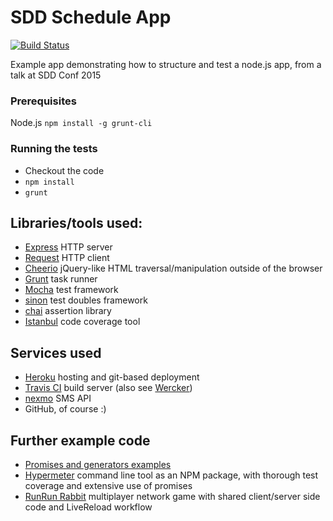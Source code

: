 # SDD Schedule App
[![Build Status](https://travis-ci.org/hgcummings/SddConf.svg?branch=master)](https://travis-ci.org/hgcummings/SddConf)

Example app demonstrating how to structure and test a node.js app, from a talk at SDD Conf 2015

### Prerequisites
Node.js
```npm install -g grunt-cli```

### Running the tests
* Checkout the code
* ```npm install```
* ```grunt```

## Libraries/tools used:
* [Express](http://expressjs.com/) HTTP server
* [Request](https://github.com/request/request) HTTP client
* [Cheerio](http://cheeriojs.github.io/cheerio/) jQuery-like HTML traversal/manipulation outside of the browser
* [Grunt](http://gruntjs.com/) task runner
* [Mocha](http://mochajs.org/) test framework
* [sinon](http://sinonjs.org/) test doubles framework
* [chai](http://chaijs.com/) assertion library
* [Istanbul](https://github.com/gotwarlost/istanbul) code coverage tool

## Services used
* [Heroku](https://dashboard.heroku.com/) hosting and git-based deployment
* [Travis CI](https://travis-ci.org) build server (also see [Wercker](http://wercker.com/))
* [nexmo](https://www.nexmo.com/) SMS API
* GitHub, of course :)

## Further example code
* [Promises and generators examples](https://gist.github.com/hgcummings/ffccddd0eeb0b671d919)
* [Hypermeter](https://github.com/hgcummings/hypermeter) command line tool as an NPM package, with thorough test coverage and extensive use of promises
* [RunRun Rabbit](https://github.com/hgcummings/runrun-rabbit) multiplayer network game with shared client/server side code and LiveReload workflow
